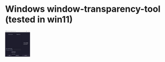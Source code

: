 # Windows window-transparency-tool (tested in win11)

<img src="Screenshot .png" width="80" align="left"/>
